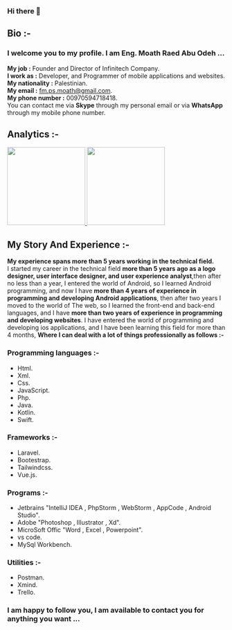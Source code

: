 ### Hi there 👋


## Bio :-
### I welcome you to my profile. I am Eng. Moath Raed Abu Odeh ...
<b>My job :</b> Founder and Director of Infinitech Company.\
<b>I work as :</b> Developer, and Programmer of mobile applications and websites.\
<b>My nationality :</b> Palestinian.\
<b>My email :</b> fm.ps.moath@gmail.com.\
<b>My phone number :</b> 00970594718418.\
You can contact me via <b>Skype</b> through my personal email or via <b>WhatsApp</b> through my mobile phone number.

## Analytics :-
<a href="https://github.com/fm-ps-moath">
  <img height="180em" src="https://github-readme-stats.vercel.app/api?username=fm-ps-moath"/>
  <img height="180em" src="https://github-readme-stats.vercel.app/api/top-langs/?username=fm-ps-moath"/>
</a>


## My Story And Experience :-
<b>My experience spans more than 5 years working in the technical field.</b>\
I started my career in the technical field <b>more than 5 years ago as a logo designer, user interface designer, and user experience analyst</b>,then after no less than a year, I entered the world of Android, so I learned Android programming, and now I have <b>more than 4 years of experience in programming and developing Android applications</b>\, then after two years I moved to the world of The web, so I learned the front-end and back-end languages, and I have <b>more than two years of experience in programming and developing websites</b>. I have entered the world of programming and developing ios applications, and I have been learning this field for more than 4 months, <b>Where I can deal with a lot of things professionally as follows :-</b>
### Programming languages :-
- Html.
- Xml.
- Css.
- JavaScript.
- Php.
- Java.
- Kotlin.
- Swift.

### Frameworks :-
- Laravel.
- Bootestrap.
- Tailwindcss.
- Vue.js.

### Programs :-
- Jetbrains "IntelliJ IDEA , PhpStorm , WebStorm , AppCode , Android Studio".
- Adobe "Photoshop , Illustrator , Xd".
- MicroSoft Offic "Word , Excel , Powerpoint".
- vs code.
- MySql Workbench.

### Utilities :-
- Postman.
- Xmind.
- Trello.

### I am happy to follow you, I am available to contact you for anything you want ...
